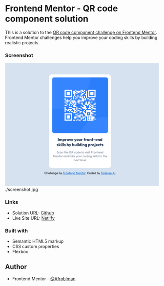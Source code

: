 # Frontend Mentor - QR code component solution

This is a solution to the [QR code component challenge on Frontend Mentor](https://www.frontendmentor.io/challenges/qr-code-component-iux_sIO_H). Frontend Mentor challenges help you improve your coding skills by building realistic projects. 

### Screenshot

![Alt text](images/QR-code-component.png)./screenshot.jpg

### Links

- Solution URL: [Github](https://github.com/Afroblman/QR-Code-Component?tab=readme-ov-file)
- Live Site URL: [Netlify](https://qr-code-component-fronend-mentor.netlify.app/)

### Built with

- Semantic HTML5 markup
- CSS custom properties
- Flexbox

## Author

- Frontend Mentor - [@Afroblman](https://www.frontendmentor.io/profile/Afroblman)


